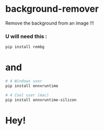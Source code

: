 # background-remover
Remove the background from an image !!!
### U will need this : 

```bash
pip install rembg
```
# and 
```bash
# 4 Windows user
pip install onnxruntime

# 4 Cool user (mac)
pip install onnxruntime-silicon
```


# Hey!